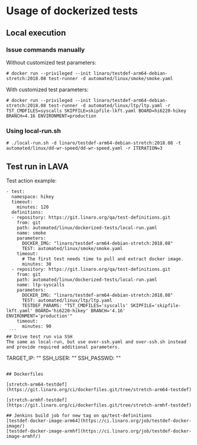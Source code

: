 # Usage of dockerized tests

## Local execution
### Issue commands manually
  Without customized test parameters:
  ```
  # docker run --privileged --init linaro/testdef-arm64-debian-stretch:2018.08 test-runner -d automated/linux/smoke/smoke.yaml
  ```

  With customized test parameters:
  ```
  # docker run --privileged --init linaro/testdef-arm64-debian-stretch:2018.08 test-runner -d automated/linux/ltp/ltp.yaml -r TST_CMDFILES=syscalls SKIPFILE=skipfile-lkft.yaml BOARD=hi6220-hikey BRANCH=4.16 ENVIRONMENT=production
  ```

### Using local-run.sh
   ```
   # ./local-run.sh -d linaro/testdef-arm64-debian-stretch:2018.08 -t automated/linux/dd-wr-speed/dd-wr-speed.yaml -r ITERATION=3
   ```
## Test run in LAVA
   Test action example:
   ```
   - test:
     namespace: hikey
     timeout:
       minutes: 120
     definitions:
     - repository: https://git.linaro.org/qa/test-definitions.git
       from: git
       path: automated/linux/dockerized-tests/local-run.yaml
       name: smoke
       parameters:
         DOCKER_IMG: "linaro/testdef-arm64-debian-stretch:2018.08"
         TEST: automated/linux/smoke/smoke.yaml
       timeout:
         # The first test needs time to pull and extract docker image.
         minutes: 30
     - repository: https://git.linaro.org/qa/test-definitions.git
       from: git
       path: automated/linux/dockerized-tests/local-run.yaml
       name: ltp-syscalls
       parameters:
         DOCKER_IMG: "linaro/testdef-arm64-debian-stretch:2018.08"
         TEST: automated/linux/ltp/ltp.yaml
         TESTDEF_PARAMS: "TST_CMDFILES='syscalls' SKIPFILE='skipfile-lkft.yaml' BOARD='hi6220-hikey' BRANCH='4.16' ENVIRONMENT='production'"
       timeout:
         minutes: 90
    ```
## Drive test run via SSH
  The same as local-run, but use over-ssh.yaml and over-ssh.sh instead and provide required additional parameters.
  ```
  TARGET_IP: ""
  SSH_USER: ""
  SSH_PASSWD: ""
  ```

## Dockerfiles

  [stretch-arm64-testdef](https://git.linaro.org/ci/dockerfiles.git/tree/stretch-arm64-testdef)

  [stretch-armhf-testdef](https://git.linaro.org/ci/dockerfiles.git/tree/stretch-armhf-testdef)

## Jenkins build job for new tag on qa/test-definitions
  [testdef-docker-image-arm64](https://ci.linaro.org/job/testdef-docker-image/)
  [testdef-docker-image-armhf](https://ci.linaro.org/job/testdef-docker-image-armhf/)
